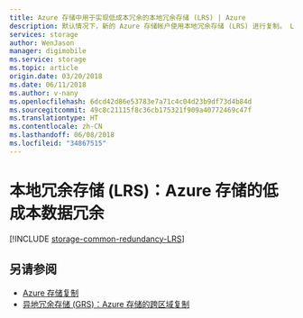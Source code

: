 ```yaml
---
title: Azure 存储中用于实现低成本冗余的本地冗余存储 (LRS) | Azure
description: 默认情况下，新的 Azure 存储帐户使用本地冗余存储 (LRS) 进行复制。 LRS 是成本最低的复制选项。 它针对数据中心内的硬件故障提供保护，但不针对数据中心级灾难提供保护。
services: storage
author: WenJason
manager: digimobile
ms.service: storage
ms.topic: article
origin.date: 03/20/2018
ms.date: 06/11/2018
ms.author: v-nany
ms.openlocfilehash: 6dcd42d86e53783e7a71c4c04d23b9df73d4b84d
ms.sourcegitcommit: 49c8c21115f8c36cb175321f909a40772469c47f
ms.translationtype: HT
ms.contentlocale: zh-CN
ms.lasthandoff: 06/08/2018
ms.locfileid: "34867515"
---
```

# <a name="locally-redundant-storage-lrs-low-cost-data-redundancy-for-azure-storage"></a>本地冗余存储 (LRS)：Azure 存储的低成本数据冗余

[!INCLUDE [storage-common-redundancy-LRS](../../../includes/storage-common-redundancy-LRS.md)]

## <a name="see-also"></a>另请参阅

- [Azure 存储复制](storage-redundancy.md)
- [异地冗余存储 (GRS)：Azure 存储的跨区域复制](storage-redundancy-grs.md)